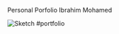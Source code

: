 Personal Porfolio
Ibrahim Mohamed



![Sketch](https://user-images.githubusercontent.com/132682305/236781505-498b1b2b-e3c8-4844-8af5-f6ca3c645390.jpg)
#portfolio
